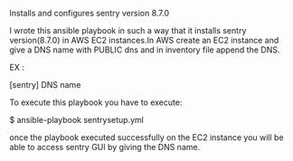 Installs and configures sentry version 8.7.0


I wrote this ansible playbook in such a way that it installs sentry version(8.7.0) in AWS EC2 instances.In AWS create an EC2 instance and give a DNS name with PUBLIC dns and in inventory file append the DNS.

EX : 

[sentry]
DNS name

To execute this playbook you have to execute:

$ ansible-playbook sentrysetup.yml

once the playbook executed successfully on the EC2 instance you will be able to access sentry GUI by giving the DNS name.


